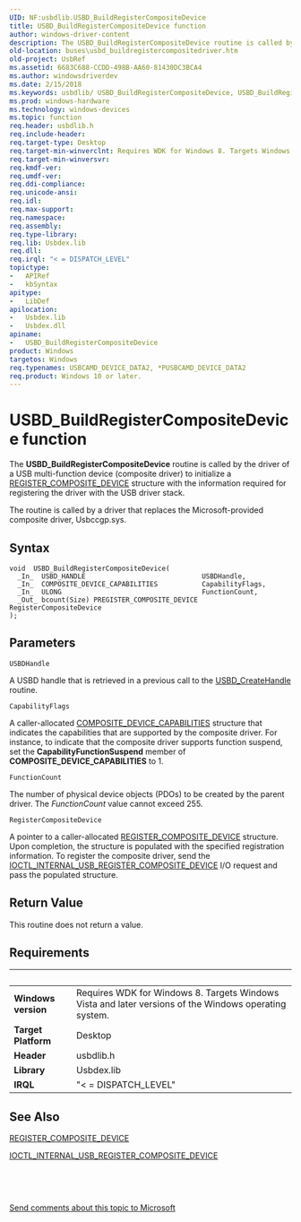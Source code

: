 ```yaml
---
UID: NF:usbdlib.USBD_BuildRegisterCompositeDevice
title: USBD_BuildRegisterCompositeDevice function
author: windows-driver-content
description: The USBD_BuildRegisterCompositeDevice routine is called by the driver of a USB multi-function device (composite driver) to initialize a REGISTER_COMPOSITE_DEVICE structure with the information required for registering the driver with the USB driver stack.
old-location: buses\usbd_buildregistercompositedriver.htm
old-project: UsbRef
ms.assetid: 6683C688-CCDD-498B-AA60-81430DC3BCA4
ms.author: windowsdriverdev
ms.date: 2/15/2018
ms.keywords: usbdlib/ USBD_BuildRegisterCompositeDevice, USBD_BuildRegisterCompositeDevice, buses.usbd_buildregistercompositedriver, USBD_BuildRegisterCompositeDevice routine [Buses]
ms.prod: windows-hardware
ms.technology: windows-devices
ms.topic: function
req.header: usbdlib.h
req.include-header: 
req.target-type: Desktop
req.target-min-winverclnt: Requires WDK for Windows 8. Targets Windows Vista and later versions of the Windows operating system.
req.target-min-winversvr: 
req.kmdf-ver: 
req.umdf-ver: 
req.ddi-compliance: 
req.unicode-ansi: 
req.idl: 
req.max-support: 
req.namespace: 
req.assembly: 
req.type-library: 
req.lib: Usbdex.lib
req.dll: 
req.irql: "< = DISPATCH_LEVEL"
topictype:
-	APIRef
-	kbSyntax
apitype:
-	LibDef
apilocation:
-	Usbdex.lib
-	Usbdex.dll
apiname:
-	USBD_BuildRegisterCompositeDevice
product: Windows
targetos: Windows
req.typenames: USBCAMD_DEVICE_DATA2, *PUSBCAMD_DEVICE_DATA2
req.product: Windows 10 or later.
---
```



# USBD_BuildRegisterCompositeDevice function
The <b>USBD_BuildRegisterCompositeDevice</b> routine is called by the driver of a USB  multi-function device (composite driver) to  initialize a <a href="..\usbdlib\ns-usbdlib-_register_composite_device.md">REGISTER_COMPOSITE_DEVICE</a> structure with the information required for registering the driver with the USB driver stack. 

The routine is called by a driver that replaces the Microsoft-provided composite driver, Usbccgp.sys.

## Syntax

````
void  USBD_BuildRegisterCompositeDevice(
  _In_  USBD_HANDLE                             USBDHandle,
  _In_  COMPOSITE_DEVICE_CAPABILITIES           CapabilityFlags,
  _In_  ULONG                                   FunctionCount,
  _Out_ bcount(Size) PREGISTER_COMPOSITE_DEVICE RegisterCompositeDevice
);
````

## Parameters

`USBDHandle`

A USBD handle that is retrieved in a previous call to the <a href="..\usbdlib\nf-usbdlib-usbd_createhandle.md">USBD_CreateHandle</a> routine.

`CapabilityFlags`

A caller-allocated <a href="..\usbdlib\ns-usbdlib-_composite_device_capabilities.md">COMPOSITE_DEVICE_CAPABILITIES</a> structure that indicates the capabilities that are supported by the composite driver. For instance, to   indicate that the composite driver supports function suspend, set the <b>CapabilityFunctionSuspend</b> member of <b>COMPOSITE_DEVICE_CAPABILITIES</b> to 1.

`FunctionCount`

The number of physical device objects (PDOs) to be created by the parent driver. The <i>FunctionCount</i> value cannot exceed 255.

`RegisterCompositeDevice`

A pointer to a caller-allocated <a href="..\usbdlib\ns-usbdlib-_register_composite_device.md">REGISTER_COMPOSITE_DEVICE</a> structure. Upon completion, the structure is populated with the specified registration  information. To register the composite driver, send the <a href="..\usbioctl\ni-usbioctl-ioctl_internal_usb_register_composite_device.md">IOCTL_INTERNAL_USB_REGISTER_COMPOSITE_DEVICE</a> I/O request and pass the populated structure.


## Return Value

This routine does not return a value.


## Requirements
| &nbsp; | &nbsp; |
| ---- |:---- |
| **Windows version** | Requires WDK for Windows 8. Targets Windows Vista and later versions of the Windows operating system.  |
| **Target Platform** | Desktop |
| **Header** | usbdlib.h |
| **Library** | Usbdex.lib |
| **IRQL** | "< = DISPATCH_LEVEL" |

## See Also

<a href="..\usbdlib\ns-usbdlib-_register_composite_device.md">REGISTER_COMPOSITE_DEVICE</a>



<a href="..\usbioctl\ni-usbioctl-ioctl_internal_usb_register_composite_device.md">IOCTL_INTERNAL_USB_REGISTER_COMPOSITE_DEVICE</a>



 

 

<a href="mailto:wsddocfb@microsoft.com?subject=Documentation%20feedback [UsbRef\buses]:%20USBD_BuildRegisterCompositeDevice routine%20 RELEASE:%20(2/15/2018)&amp;body=%0A%0APRIVACY STATEMENT%0A%0AWe use your feedback to improve the documentation. We don't use your email address for any other purpose, and we'll remove your email address from our system after the issue that you're reporting is fixed. While we're working to fix this issue, we might send you an email message to ask for more info. Later, we might also send you an email message to let you know that we've addressed your feedback.%0A%0AFor more info about Microsoft's privacy policy, see http://privacy.microsoft.com/en-us/default.aspx." title="Send comments about this topic to Microsoft">Send comments about this topic to Microsoft</a>